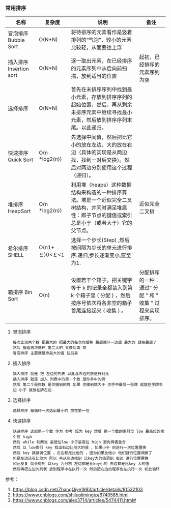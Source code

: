 ### 常用排序

 

| **名称**               | **复杂度**     | **说明**                                                     | **备注**                                                  |
| ---------------------- | -------------- | ------------------------------------------------------------ | --------------------------------------------------------- |
| 冒泡排序 Bubble Sort   | O(N*N)         | 将待排序的元素看作是竖着排列的“气泡”，较小的元素比较轻，从而要往上浮 |                                                           |
| 插入排序Insertion sort | O(N*N)         | 逐一取出元素，在已经排序的元素序列中从后向前扫描，放到适当的位置 | 起初，已经排序的元素序列为空                              |
| 选择排序               | O(N*N)         | 首先在未排序序列中找到最小元素，存放到排序序列的起始位置，然后，再从剩余未排序元素中继续寻找最小元素，然后放到排序序列末尾。以此递归。 |                                                           |
| 快速排序Quick Sort     | O(n *log2(n))  | 先选择中间值，然后把比它小的放在左边，大的放在右边（具体的实现是从两边找，找到一对后交换）。然后对两边分别使用这个过程（递归）。 |                                                           |
| 堆排序HeapSort         | O(n *log2(n))  | 利用堆（heaps）这种数据结构来构造的一种排序算法。堆是一个近似完全二叉树结构，并同时满足堆属性：即子节点的键值或索引总是小于（或者大于）它的父节点。 | 近似完全二叉树                                            |
| 希尔排序SHELL          | O(n1+￡)0<￡<1 | 选择一个步长(Step) ,然后按间隔为步长的单元进行排序.递归,步长逐渐变小,直至为1. |                                                           |
| 箱排序 Bin Sort        | O(n)           | 设置若干个箱子，把关键字等于 k 的记录全都装入到第k 个箱子里 ( 分配 ) ，然后按序号依次将各非空的箱子首尾连接起来 ( 收集 ) 。 | 分配排序的一种：通过" 分配 " 和 " 收集 " 过程来实现排序。 |

1. 冒泡排序

   ```
   每次比较两个数 把最大的 把最大的每次向后移 最后循环一边后 最大的 就在最后了
   然后 接着再次循环 第二大的 又像后面 排
   冒泡排序 主要就是排最大的值 往后靠
   ```

2. 插入排序

   ```
   插入排序 就是 把 左边的列表 以此与右边的数进行对比
   插入排序 就是 加入 列表中的第一个数 是你手中的牌
   然后 第二个是你数 是你摸到的牌 如果 你摸到牌大于 你手中最后一张牌 就放在手牌右边 小于 就放在牌左边
   ```

3. 选择排序

   ```
   选择排序 每循环一次选出最小的 放在第一位
   ```

4. 快速排序

   ```
   快速排序 选取第一个数 作为 参考 设为 key 然后 第一个数的索引位 low 最高位的索引位 high
   然后 while 判断当 最低位low 小于最高位 high 避免两者重合
   然后 以 low索引 key 找出右边比他大的值 ，如果小于 则进行一次位置置换
   然后 key 就被调位置 ，右边都是比他的 ，因为如果比他小 他们就行位置调换了
   但是左边还有比他大 所以 再从左边找到 比key大的值调到 右边 进行位置置换
   如此反复 就会得到 以key 为分割 左边都是比key小的 右边都是比key 大的值
   然后再把左边的列表 放到程序中在执行一次 然后把右边的程序也在执行一次 如此循环
   
   ```

   





参考：

1. https://blog.csdn.net/ZhangQiye1993/article/details/81532103
2. https://www.cnblogs.com/shiluoliming/p/6740585.html
3. https://www.cnblogs.com/alex3714/articles/5474411.html#

